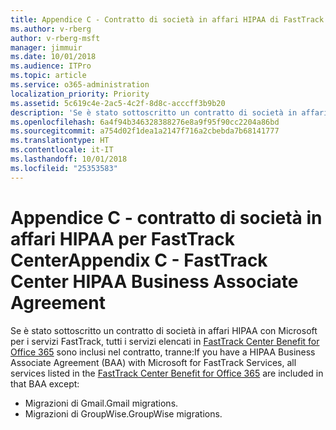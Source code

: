 ```yaml
---
title: Appendice C - Contratto di società in affari HIPAA di FastTrack Center
ms.author: v-rberg
author: v-rberg-msft
manager: jimmuir
ms.date: 10/01/2018
ms.audience: ITPro
ms.topic: article
ms.service: o365-administration
localization_priority: Priority
ms.assetid: 5c619c4e-2ac5-4c2f-8d8c-acccff3b9b20
description: 'Se è stato sottoscritto un contratto di società in affari HIPAA con Microsoft per i servizi FastTrack, tutti i servizi elencati in FastTrack Center Benefit for Office 365 sono inclusi nel contratto, tranne:'
ms.openlocfilehash: 6a4f94b346328388276e8a9f95f90cc2204a86bd
ms.sourcegitcommit: a754d02f1dea1a2147f716a2cbebda7b68141777
ms.translationtype: HT
ms.contentlocale: it-IT
ms.lasthandoff: 10/01/2018
ms.locfileid: "25353583"
---
```

# <a name="appendix-c---fasttrack-center-hipaa-business-associate-agreement"></a><span data-ttu-id="1760a-103">Appendice C - contratto di società in affari HIPAA per FastTrack Center</span><span class="sxs-lookup"><span data-stu-id="1760a-103">Appendix C - FastTrack Center HIPAA Business Associate Agreement</span></span>

<span data-ttu-id="1760a-104">Se è stato sottoscritto un contratto di società in affari HIPAA con Microsoft per i servizi FastTrack, tutti i servizi elencati in [FastTrack Center Benefit for Office 365](O365-fasttrack-benefit-for-office-365.md) sono inclusi nel contratto, tranne:</span><span class="sxs-lookup"><span data-stu-id="1760a-104">If you have a HIPAA Business Associate Agreement (BAA) with Microsoft for FastTrack Services, all services listed in the [FastTrack Center Benefit for Office 365](O365-fasttrack-benefit-for-office-365.md) are included in that BAA except:</span></span> 
  
- <span data-ttu-id="1760a-105">Migrazioni di Gmail.</span><span class="sxs-lookup"><span data-stu-id="1760a-105">Gmail migrations.</span></span>   
- <span data-ttu-id="1760a-106">Migrazioni di GroupWise.</span><span class="sxs-lookup"><span data-stu-id="1760a-106">GroupWise migrations.</span></span>
    

